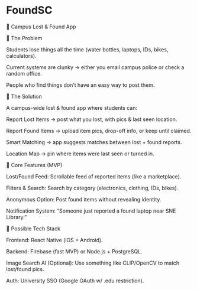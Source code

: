 # FoundSC
🎒 Campus Lost & Found App 

🔹 The Problem

Students lose things all the time (water bottles, laptops, IDs, bikes, calculators).

Current systems are clunky → either you email campus police or check a random office.

People who find things don’t have an easy way to post them.

🔹 The Solution

A campus-wide lost & found app where students can:

Report Lost Items → post what you lost, with pics & last seen location.

Report Found Items → upload item pics, drop-off info, or keep until claimed.

Smart Matching → app suggests matches between lost + found reports.

Location Map → pin where items were last seen or turned in.

🔹 Core Features (MVP)

Lost/Found Feed: Scrollable feed of reported items (like a marketplace).

Filters & Search: Search by category (electronics, clothing, IDs, bikes).

Anonymous Option: Post found items without revealing identity.

Notification System: “Someone just reported a found laptop near SNE Library.”

🔹 Possible Tech Stack

Frontend: React Native (iOS + Android).

Backend: Firebase (fast MVP) or Node.js + PostgreSQL.

Image Search AI (Optional): Use something like CLIP/OpenCV to match lost/found pics.

Auth: University SSO (Google OAuth w/ .edu restriction).

